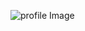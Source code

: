 ![profile Image](https://avatars3.githubusercontent.com/u/50346809?s=400&u=8bdf5e9020e4df2151076ca4b7a07b6e8f6fc2e3&v=4)
